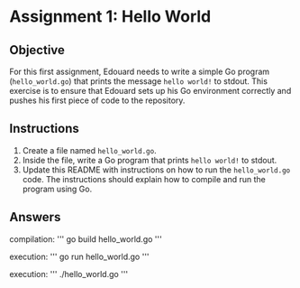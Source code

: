 # Assignment 1: Hello World

## Objective

For this first assignment, Edouard needs to write a simple Go program (`hello_world.go`) that prints the message `hello world!` to stdout. This exercise is to ensure that Edouard sets up his Go environment correctly and pushes his first piece of code to the repository.

## Instructions

1. Create a file named `hello_world.go`.
2. Inside the file, write a Go program that prints `hello world!` to stdout.
3. Update this README with instructions on how to run the `hello_world.go` code. The instructions should explain how to compile and run the program using Go.

## Answers
compilation:
'''
go build hello_world.go
'''

execution:
'''
go run hello_world.go
'''

execution:
'''
./hello_world.go
'''
